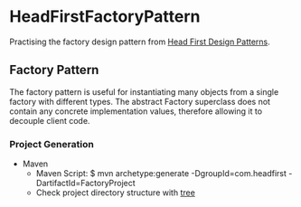 # HeadFirstFactoryPattern

Practising the factory design pattern from [Head First Design Patterns](http://shop.oreilly.com/product/9780596007126.do). 

## Factory Pattern
The factory pattern is useful for instantiating many objects from a single factory with different types. The abstract Factory superclass does not contain any concrete implementation values, therefore allowing it to decouple client code.

### Project Generation
- Maven
	- Maven Script: $ mvn archetype:generate -DgroupId=com.headfirst -DartifactId=FactoryProject
	- Check project directory structure with [tree](http://macappstore.org/tree/)
